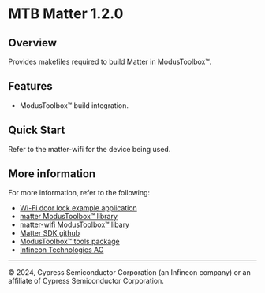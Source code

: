 # MTB Matter 1.2.0

## Overview

Provides makefiles required to build Matter in ModusToolbox&trade;.

## Features

* ModusToolbox&trade; build integration.

## Quick Start

Refer to the matter-wifi for the device being used.

## More information

For more information, refer to the following:

* [Wi-Fi door lock example application](https://github.com/Infineon/mtb-example-psoc6-matter-door-lock)
* [matter ModusToolbox&trade; library](https://github.com/Infineon/matter)
* [matter-wifi ModusToolbox&trade; libary](https://github.com/Infineon/matter-wifi)
* [Matter SDK github](https://github.com/project-chip/connectedhomeip)
* [ModusToolbox&trade; tools package](https://www.infineon.com/cms/en/design-support/tools/sdk/modustoolbox-software)
* [Infineon Technologies AG](https://www.infineon.com)

---
© 2024, Cypress Semiconductor Corporation (an Infineon company) or an affiliate of Cypress Semiconductor Corporation.
